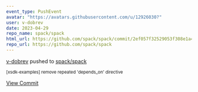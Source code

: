 ```yaml
---
event_type: PushEvent
avatar: "https://avatars.githubusercontent.com/u/12926030?"
user: v-dobrev
date: 2023-04-29
repo_name: spack/spack
html_url: https://github.com/spack/spack/commit/2ef057f32529053f308e1a4871d4fdd622f3bef8
repo_url: https://github.com/spack/spack
---
```


<a href='https://github.com/v-dobrev' target='_blank'>v-dobrev</a> pushed to <a href='https://github.com/spack/spack' target='_blank'>spack/spack</a>

<small>[xsdk-examples] remove repeated 'depends_on' directive</small>

<a href='https://github.com/spack/spack/commit/2ef057f32529053f308e1a4871d4fdd622f3bef8' target='_blank'>View Commit</a>